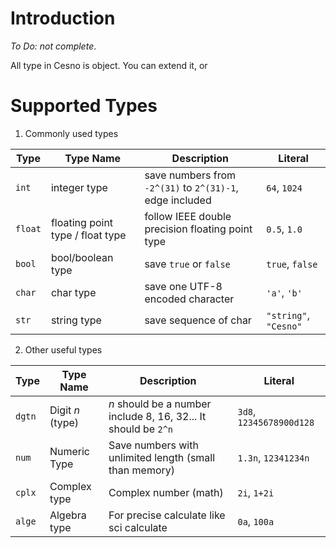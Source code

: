 Introduction
=================

*To Do: not complete*.

All type in Cesno is object. You can extend it, or 

Supported Types
=================

1. Commonly used types

| Type    | Type Name                        | Description                                              | Literal               |
| ------- | -------------------------------- | -------------------------------------------------------- | --------------------- |
| `int`   | integer type                     | save numbers from `-2^(31)` to `2^(31)-1`, edge included | `64`, `1024`          |
| `float` | floating point type / float type | follow IEEE double precision floating point type         | `0.5`, `1.0`          |
| `bool`  | bool/boolean type                | save `true` or `false`                                   | `true`, `false`       |
| `char`  | char type                        | save one UTF-8 encoded character                         | `'a'`, `'b'`          |
| `str`   | string type                      | save sequence of char                                    | `"string"`, `"Cesno"` |

2. Other useful types

| Type   | Type Name        | Description                                                    | Literal                  |
| ------ | ---------------- | -------------------------------------------------------------- | ------------------------ |
| `dgtn` | Digit *n* (type) | *n* should be a number include 8, 16, 32... It should be `2^n` | `3d8`, `12345678900d128` |
| `num`  | Numeric Type     | Save numbers with unlimited length (small than memory)         | `1.3n`, `12341234n`      |
| `cplx` | Complex type     | Complex number (math)                                          | `2i`, `1+2i`             |
| `alge` | Algebra type     | For precise calculate like sci calculate                       | `0a`, `100a`             |

